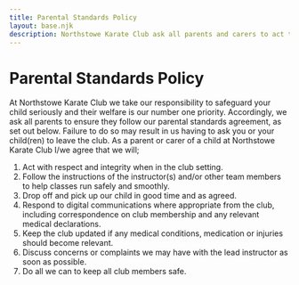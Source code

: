 ```yaml
---
title: Parental Standards Policy
layout: base.njk
description: Northstowe Karate Club ask all parents and carers to act treat all other members with respect, be on time and respond quickly where appropriate
---
```

# Parental Standards Policy
At Northstowe Karate Club we take our responsibility to safeguard your child seriously and their welfare is our number one priority. Accordingly, we ask all parents to ensure they follow our parental standards agreement, as set out below. Failure to do so may result in us having to ask you or your child(ren) to leave the club.
As a parent or carer of a child at Northstowe Karate Club I/we agree that we will;

1.	Act with respect and integrity when in the club setting.
2.	Follow the instructions of the instructor(s) and/or other team members to help classes run safely and smoothly.
3.	Drop off and pick up our child in good time and as agreed.
4.	Respond to digital communications where appropriate from the club, including correspondence on club membership and any relevant medical declarations.
5.	Keep the club updated if any medical conditions, medication or injuries should become relevant.
6.	Discuss concerns or complaints we may have with the lead instructor as soon as possible.
7.	Do all we can to keep all club members safe.

